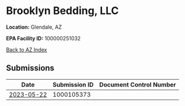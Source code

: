 # Brooklyn Bedding, LLC

**Location:** Glendale, AZ

**EPA Facility ID:** 100000251032

[Back to AZ Index](../../index.md)

## Submissions

| Date | Submission ID | Document Control Number |
|------|--------------|-------------------------|
| [2023-05-22](submissions/1000105373.md) | 1000105373 |  |
